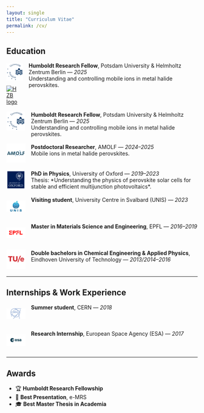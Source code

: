 ```yaml
---
layout: single
title: "Curriculum Vitae"
permalink: /cv/
---
```


<style>
    /* Make the whole page a bit wider */
  .page__content {
    max-width: 1100px; /* default is ~720px */
    margin: 0 auto;
  }
  .cv-entry {
    display: flex;
    align-items: flex-start;  /*default is center*/
    margin-bottom: 1.2em;
  }
  .cv-entry img {
    flex-shrink: 0;  /*added new*/
    width: 50px;
    height: 50px;
    object-fit: contain;
    margin-right: 15px;
  }
  /* Text column, new */
  .cv-entry div {
    flex: 1;
  }
  .cv-section {
    margin-top: 2em;
  }
</style>

## Education

<div class="cv-entry" style="display: flex; align-items: flex-start; margin-bottom: 1.2em; max-width: 900px;">
  <div style="display: flex; flex-direction: column; margin-right: 15px; flex-shrink: 0; width: 60px;">
    <a href="https://www.uni-potsdam.de/en/university-of-potsdam/" target="_blank" style="margin-bottom: 8px;">
      <img src="/assets/images/logos/potsdam2.png" alt="Uni Potsdam logo" style="width: 50px; height: 50px; object-fit: contain;">
    </a>
    <a href="https://www.helmholtz-berlin.de/en/index_en.html" target="_blank">
      <img src="/assets/images/logos/HZB-logo.png" alt="HZB logo" style="width: 50px; height: 50px; object-fit: contain;">
    </a>
  </div>
  <div style="flex: 1 1 auto;">
    <strong>Humboldt Research Fellow</strong>, Potsdam University & Helmholtz Zentrum Berlin — <em>2025</em><br>
    Understanding and controlling mobile ions in metal halide perovskites.
  </div>
</div>


<div class="cv-entry">
  <a href="https://www.uni-potsdam.de/en/university-of-potsdam/" target="_blank">
    <img src="/assets/images/logos/potsdam2.png" alt="Uni Potsdam logo">
  </a>
  <div><strong>Humboldt Research Fellow</strong>, Potsdam University & Helmholtz Zentrum Berlin — <em>2025</em><br>Understanding and controlling mobile ions in metal halide perovskites.</div>
</div>

<div class="cv-entry">
  <a href="https://amolf.nl/" target="_blank">
    <img src="/assets/images/logos/Amolf.jpg" alt="AMOLF logo">
  </a>
  <div><strong>Postdoctoral Researcher</strong>, AMOLF — <em>2024–2025</em><br>Mobile ions in metal halide perovskites.</div>
</div>

<div class="cv-entry">
  <a href="https://www.ox.ac.uk/" target="_blank">
    <img src="/assets/images/logos/Oxford.png" alt="Oxford logo">
  </a>
  <div><strong>PhD in Physics</strong>, University of Oxford — <em>2019–2023</em><br>Thesis: *Understanding the physics of perovskite solar cells for stable and efficient multijunction photovoltaics*.</div>
</div>

<div class="cv-entry">
  <a href="https://www.unis.no/" target="_blank">
    <img src="/assets/images/logos/unis2.jpg" alt="UNIS logo">
  </a>
  <div><strong>Visiting student</strong>, University Centre in Svalbard (UNIS) — <em>2023</em></div>
</div>

<div class="cv-entry">
  <a href="https://www.epfl.ch/" target="_blank">
    <img src="/assets/images/logos/Epfl.png" alt="EPFL logo">
  </a>
  <div><strong>Master in Materials Science and Engineering</strong>, EPFL — <em>2016–2019</em></div>
</div>

<div class="cv-entry">
  <a href="https://www.tue.nl/" target="_blank">
    <img src="/assets/images/logos/Tue.png" alt="TU/e logo">
  </a>
  <div><strong>Double bachelors in Chemical Engineering & Applied Physics</strong>, Eindhoven University of Technology — <em>2013/2014–2016</em></div>
</div>

---

## Internships & Work Experience

<div class="cv-entry">
  <a href="https://home.cern/" target="_blank">
    <img src="/assets/images/logos/cern.png" alt="CERN logo">
  </a>
  <div><strong>Summer student</strong>, CERN — <em>2018</em></div>
</div>

<div class="cv-entry">
  <a href="https://www.esa.int/" target="_blank">
    <img src="/assets/images/logos/Esa.jpg" alt="ESA logo">
  </a>
  <div><strong>Research Internship</strong>, European Space Agency (ESA) — <em>2017</em></div>
</div>

---

## Awards

- 🏆 **Humboldt Research Fellowship**
- 🥇 **Best Presentation**, e-MRS
- 🎓 **Best Master Thesis in Academia**
